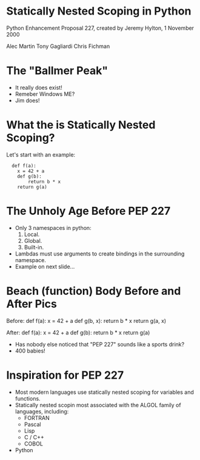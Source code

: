 # Statically Nested Scoping in Python #

Python Enhancement Proposal 227,
created by Jeremy Hylton, 1 November 2000

Alec Martin
Tony Gagliardi
Chris Fichman

# The "Ballmer Peak" #

- It really does exist!
- Remeber Windows ME?
- Jim does!

# What the  is Statically Nested Scoping? #

Let's start with an example:

	  def f(a):
	  	x = 42 + a
	  	def g(b):
	  		return b * x
	  	return g(a)

# The Unholy Age Before PEP 227 #

- Only 3 namespaces in python:
	1. Local.
	2. Global.
	3. Built-in.
- Lambdas must use arguments to create bindings in the surrounding namespace.
- Example on next slide...

# Beach (function) Body Before and After Pics #

Before:
	  def f(a):
	  	x = 42 + a
	  	def g(b, x):
	  		return b * x
	  	return g(a, x)

After:
	  def f(a):
	  	x = 42 + a
	  	def g(b):
	  		return b * x
	  	return g(a)

- Has nobody else noticed that "PEP 227" sounds like a sports drink?
- 400 babies!

# Inspiration for PEP 227 #

- Most modern languages use statically nested scoping for variables and functions.
- Statically nested scopin most associated with the ALGOL family of languages, including:
	- FORTRAN
	- Pascal
	- Lisp
	- C / C++
	- COBOL
- Python 
